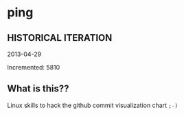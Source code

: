 # ping

## HISTORICAL ITERATION
2013-04-29

Incremented: 5810

## What is this?? 
Linux skills to hack the github commit visualization chart `;-)`
